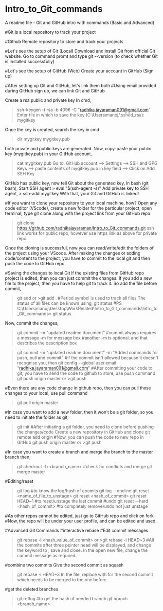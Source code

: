 # Intro_to_Git_commands
A readme file - Git and GitHub intro with commands (Basic and Advanced)

#Git 
Is a local repository to track your project

#Github
Remote repository to store and track your projects 

#Let's see the setup of Git (Local)
Download and install Git from official Git website. Go to command promt and type git --version (to check whether Git is installed successfully)

#Let's see the setup of GitHub (Web)
Create your account in GitHub (Sign up)

#After setting up Git and GitHub, let's link them both
#Using email provided during GitHub sign up, we can link Git and GitHub

Create a rsa public and private key
In cmd, 
> ssh-keygen -t rsa -b 4096 -C "radhika.jayaraman091@gmail.com"
> Enter file in which to save the key (C:\Users\manoj/.ssh/id_rsa): mygitkey

Once the key is created, search the key in cmd 
>dir
mygitkey
mygitkey.pub

both private and public keys are generated. Now, copy-paste your public key (mygitkey.pub) in your GitHub account,
>cat mygitkey.pub
Go to, GitHub account --> Settings --> SSH and GPG Keys --> paste contents of mygitkey.pub in key field --> Click on Add SSH Key

GitHub has public key, now tell Git about the generated key,
In bash (git bash),
Start SSH agent > eval "$(ssh-agent -s)"
Add private key to SSH agent, > ssh-add mygitkey
With that, your Git and GitHub is linked!

#If you want to clone your repository to your local machine, how?
Open any code editor (VScode), create a new folder for the particular project, open terminal, type git clone along with the project link from your GitHub repo
>git clone https://github.com/radhikajayaraman/Intro_to_Git_commands.git
ssh link works for public repo, however use https link as above for private repo

Once the cloning is successful, now you can read/write/edit the folders of the project using your VScode. After making the changes or adding code/content to the project, you have to commit to the local git and then push the code to GitHub repo. 

#Saving the changes to local Git
If the existing files from GitHub repo project is edited, then you can just commit the changes.
If you add a new file to the project, then you have to help git to track it. So add the file before commit,
>git add <filename> or >git add . #Period symbol is used to track all files
The status of all files can be known using,
>git status
#PS C:\Users\manoj\Desktop\WorkRelated\Intro_to_Git_commands\Intro_to_Git_commands> git status

Now, commit the changes,
>git commit -m "updated readme document"
#commit always requires a message -m for message box 
#another -m is optional, and that describes the description box

>git commit -m "updated readme document" -m "Added commands for push, pull and commit"
#if the commit isn't allowed because it doesn't recognise you, then 
>git config --global user.email "radhika.jayaraman091@gmail.com"
#After commiting your code to git, you have to send the code to github to store,
use push command
>git push origin master or >git push

#Even there are any code change in github repo, then you can pull those changes to your local,
use pull command
>git pull origin master

#In case you want to add a new folder, then it won't be a git folder, so you need to initiate the folder as git,
>git init
#After initiating a git folder, you need to clone before pushing the changes/code
Create a new repository in GitHub and clone
>git remote add origin <git ssh copied to clone>
#Now, you can push the code to new repo in GitHub
>git push origin master or >git push

#In case you want to create a branch and merge the branch to the master branch then,
>git checkout -b <branch_name>
#check for conflicts and merge
>git merge master

#Editing/reset
>git log #to know the log/hash of coomits
>git log --oneline
>git reset <name_of_file_to_unstage>
>git reset <hash_of_commit>
>git reset HEAD~1 #to reset/unstage the last commit
#undo
>git reset --hard <hash_of_commit> #to completely remove/undo not just unstage

#As other repos cannot be edited, just go to GitHub repo and click on fork
#Now, the repo will be under your user profile, and can be edited and used.


#Advanced Git Commands #interactive rebase
#Edit commit messages
>git rebase -i <hash_value_of_commit> or >git rebase -i HEAD~3 #All the commits after three pointer head will be displayed, and change the <pick> keyword to <reword>, save and close. In the open new file, change the commit message as required.

#combine two commits
Give the second commit as squash
>git rebase -i HEAD~3
In the file, replace <pick> with <squash> for the second commit which needs to be merged to the one before.

#get the deleted branches
>git reflog #to get the hash of needed branch
>git branch <branch_name> <hashnumber>

